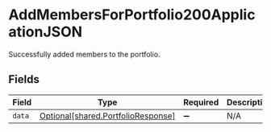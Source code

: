 # AddMembersForPortfolio200ApplicationJSON

Successfully added members to the portfolio.


## Fields

| Field                                                                          | Type                                                                           | Required                                                                       | Description                                                                    |
| ------------------------------------------------------------------------------ | ------------------------------------------------------------------------------ | ------------------------------------------------------------------------------ | ------------------------------------------------------------------------------ |
| `data`                                                                         | [Optional[shared.PortfolioResponse]](../../models/shared/portfolioresponse.md) | :heavy_minus_sign:                                                             | N/A                                                                            |